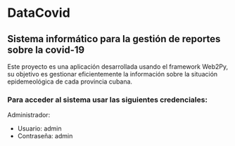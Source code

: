 # DataCovid
## Sistema informático para la gestión de reportes sobre la covid-19

Este proyecto es una aplicación desarrollada usando el framework Web2Py, su objetivo es gestionar eficientemente 
la información sobre la situación epidemeológica de cada provincia cubana.

### Para acceder al sistema usar las siguientes credenciales:
Administrador:
* Usuario: admin
* Contraseña: admin
